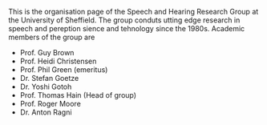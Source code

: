 This is the organisation page of the Speech and Hearing Research Group at the University of Sheffield. 
The group conduts utting edge research in speech and pereption sience and tehnology since the 1980s. 
Academic members of the group are 
 * Prof. Guy Brown 
 * Prof. Heidi Christensen
 * Prof. Phil Green (emeritus) 
 * Dr. Stefan Goetze
 * Dr. Yoshi Gotoh  
 * Prof. Thomas Hain (Head of group) 
 * Prof. Roger Moore
 * Dr. Anton Ragni









<!--

**Here are some ideas to get you started:**

🙋‍♀️ A short introduction - what is your organization all about?
🌈 Contribution guidelines - how can the community get involved?
👩‍💻 Useful resources - where can the community find your docs? Is there anything else the community should know?
🍿 Fun facts - what does your team eat for breakfast?
🧙 Remember, you can do mighty things with the power of [Markdown](https://docs.github.com/github/writing-on-github/getting-started-with-writing-and-formatting-on-github/basic-writing-and-formatting-syntax)
-->
